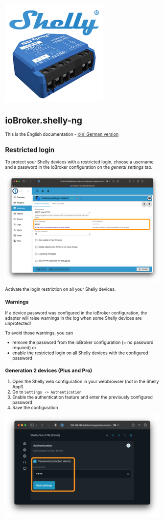 ![Logo](../../admin/shelly-ng.png)

# ioBroker.shelly-ng

This is the English documentation - [🇩🇪 German version](../de/restricted-login.md)

## Restricted login

To protect your Shelly devices with a restricted login, choose a username and a password in the ioBroker configuration on the *general settings* tab.

![iobroker_general_restrict_login](./img/iobroker_general_restrict_login.png)

Activate the login restriction on all your Shelly devices.

### Warnings

If a device password was configured in the ioBroker configuration, the adapter will raise warnings in the log when some Shelly devices are unprotected!

To avoid those warnings, you can

- remove the password from the ioBroker configuration (= no password required) or
- enable the restricted login on all Shelly devices with the configured password

### Generation 2 devices (Plus and Pro)

1. Open the Shelly web configuration in your webbrowser (not in the Shelly App!)
2. Go to `Settings -> Authentication`
3. Enable the authentication feature and enter the previously configured password
4. Save the configuration

![shelly gen2](./img/shelly_restrict_login-gen2.png)
